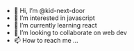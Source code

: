 - 👋 Hi, I’m @kid-next-door
- 👀 I’m interested in javascript
- 🌱 I’m currently learning react
- 💞️ I’m looking to collaborate on web dev
- 📫 How to reach me ...

<!---
kid-next-door/kid-next-door is a ✨ special ✨ repository because its `README.md` (this file) appears on your GitHub profile.
You can click the Preview link to take a look at your changes.
--->
